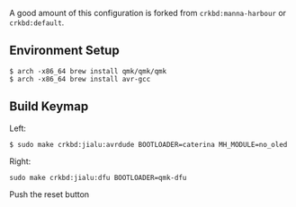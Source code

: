 A good amount of this configuration is forked from `crkbd:manna-harbour` or `crkbd:default`.

## Environment Setup
```
$ arch -x86_64 brew install qmk/qmk/qmk
$ arch -x86_64 brew install avr-gcc
```

## Build Keymap
Left: 
```
$ sudo make crkbd:jialu:avrdude BOOTLOADER=caterina MH_MODULE=no_oled
```
Right:
```
sudo make crkbd:jialu:dfu BOOTLOADER=qmk-dfu
```

Push the reset button
